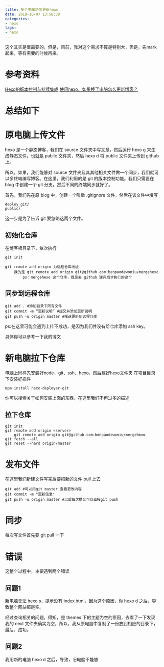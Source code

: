 ```yaml
---
title: 多个电脑协同更新hexo
date: 2019-10-07 13:56:38
categories:
- hexo
tags:
- hexo
---
```

这个其实是很需要的，但是，目前，我对这个需求不算是特别大，但是，先mark起来，等有需要的时候再来。

<!--more-->

# 参考资料

[Hexo的版本控制与持续集成](https://formulahendry.github.io/2016/12/04/hexo-ci/)
[使用hexo，如果换了电脑怎么更新博客？](https://www.zhihu.com/question/21193762)

# 总结如下

# 原电脑上传文件

hexo 是一个静态博客，我们在 source 文件夹中写文章，然后运行 hexo g 来生成静态文件，也就是 public 文件夹，然后 hexo d 将 public 文件夹上传到 github 上。

所以，如果，我们能够对 source 文件夹及其其他相关文件做一个同步，我们就可以多终端编写博客。在这里，我们利用的是 git 的版本控制功能。我们只需要在 blog 中创建一个 git 分支，然后不同的终端同步就好了。

首先，我们先在原 blog 中，创建一个叫做 .gitignore 文件，然后在该文件中填写

	deploy_git/
	public/

这一步是为了告诉 git 要忽略这两个文件。

## 初始化仓库

在博客根目录下，依次执行

	git init

	git remote add origin 为远程仓库地址
		我的是 git remote add origin git@github.com:benpaodewoniu/mergehexo
			ps：mergehexo 这个仓库，我是去 github 建完后才执行的这个

## 同步到远程仓库

	git add . #添加目录下所有文件
	git commit -m “更新说明” #提交并添加更新说明
	git push -u origin master #推送更新到远程仓库

ps:在这里可能会遇到上传不成功，是因为我们并没有给仓库添加 ssh key。

具体你可以参考一下我的博文

# 新电脑拉下仓库

电脑上同样先安装好node、git、ssh、hexo，然后建好hexo文件夹
在项目目录下安装好插件

	npm install hexo-deployer-git

你可以搜索关于如何安装上面的东西，在这里我们不再过多的描述

## 拉下仓库

	git init 
	git remote add origin <server> 
		git remote add origin git@github.com:benpaodewoniu/mergehexo
	git fetch --all 
	git reset --hard origin/master

# 发布文件

在这里我们新建文件写完后要把新的文件 pull 上去

	git add #可以用git master 查看更改内容  
	git commit -m "更新信息"  
	git push -u origin master #以后每次提交可以直接git push

# 同步

每次写文件首先要 git pull 一下

# 错误

这整个过程中，主要遇到两个错误

## 问题1

新电脑无法 hexo s，提示没有 index.html，因为这个原因，你 hexo d 之后，导致整个网站都是空。

经过查询相关的问题，得知，是 themes 下的主题为空的原因，去看了一下发现我的 next 文件夹确实为空，所以，我从原电脑中复制了一份放到相应的目录下，最后，成功。

## 问题2

我用新的电脑 hexo d 之后，导致，旧电脑不能够
